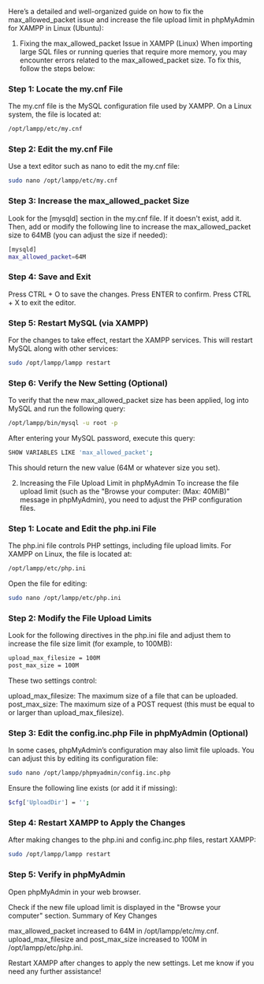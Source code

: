 Here’s a detailed and well-organized guide on how to fix the max_allowed_packet issue and increase the file upload limit in phpMyAdmin for XAMPP in Linux (Ubuntu):

1. Fixing the max_allowed_packet Issue in XAMPP (Linux)
When importing large SQL files or running queries that require more memory, you may encounter errors related to the max_allowed_packet size. To fix this, follow the steps below:

### Step 1: Locate the my.cnf File
The my.cnf file is the MySQL configuration file used by XAMPP. On a Linux system, the file is located at:

```bash
/opt/lampp/etc/my.cnf
```

### Step 2: Edit the my.cnf File
Use a text editor such as nano to edit the my.cnf file:

```bash
sudo nano /opt/lampp/etc/my.cnf
```

### Step 3: Increase the max_allowed_packet Size
Look for the [mysqld] section in the my.cnf file. If it doesn't exist, add it. Then, add or modify the following line to increase the max_allowed_packet size to 64MB (you can adjust the size if needed):

```bash
[mysqld]
max_allowed_packet=64M
```

### Step 4: Save and Exit
Press CTRL + O to save the changes.
Press ENTER to confirm.
Press CTRL + X to exit the editor.

### Step 5: Restart MySQL (via XAMPP)
For the changes to take effect, restart the XAMPP services. This will restart MySQL along with other services:

```bash
sudo /opt/lampp/lampp restart
```

### Step 6: Verify the New Setting (Optional)
To verify that the new max_allowed_packet size has been applied, log into MySQL and run the following query:

```bash
/opt/lampp/bin/mysql -u root -p
```

After entering your MySQL password, execute this query:

```bash
SHOW VARIABLES LIKE 'max_allowed_packet';
```
This should return the new value (64M or whatever size you set).

2. Increasing the File Upload Limit in phpMyAdmin
To increase the file upload limit (such as the "Browse your computer: (Max: 40MiB)" message in phpMyAdmin), you need to adjust the PHP configuration files.

### Step 1: Locate and Edit the php.ini File
The php.ini file controls PHP settings, including file upload limits. For XAMPP on Linux, the file is located at:

```bash
/opt/lampp/etc/php.ini
```
Open the file for editing:

```bash
sudo nano /opt/lampp/etc/php.ini
```

### Step 2: Modify the File Upload Limits
Look for the following directives in the php.ini file and adjust them to increase the file size limit (for example, to 100MB):

```bash
upload_max_filesize = 100M
post_max_size = 100M
```
These two settings control:

upload_max_filesize: The maximum size of a file that can be uploaded.
post_max_size: The maximum size of a POST request (this must be equal to or larger than upload_max_filesize).

### Step 3: Edit the config.inc.php File in phpMyAdmin (Optional)
In some cases, phpMyAdmin’s configuration may also limit file uploads. You can adjust this by editing its configuration file:

```bash
sudo nano /opt/lampp/phpmyadmin/config.inc.php
```
Ensure the following line exists (or add it if missing):

```bash
$cfg['UploadDir'] = '';
```

### Step 4: Restart XAMPP to Apply the Changes
After making changes to the php.ini and config.inc.php files, restart XAMPP:

```bash
sudo /opt/lampp/lampp restart
```

### Step 5: Verify in phpMyAdmin
Open phpMyAdmin in your web browser.

Check if the new file upload limit is displayed in the "Browse your computer" section.
Summary of Key Changes

max_allowed_packet increased to 64M in /opt/lampp/etc/my.cnf.
upload_max_filesize and post_max_size increased to 100M in /opt/lampp/etc/php.ini.

Restart XAMPP after changes to apply the new settings.
Let me know if you need any further assistance!
